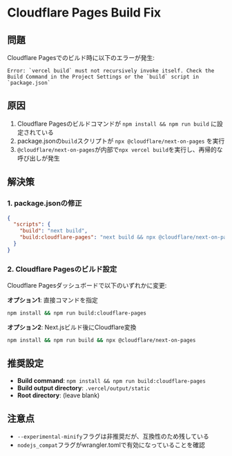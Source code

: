 # Cloudflare Pages Build Fix

## 問題
Cloudflare Pagesでのビルド時に以下のエラーが発生:
```
Error: `vercel build` must not recursively invoke itself. Check the Build Command in the Project Settings or the `build` script in `package.json`
```

## 原因
1. Cloudflare Pagesのビルドコマンドが `npm install && npm run build` に設定されている
2. package.jsonの`build`スクリプトが `npx @cloudflare/next-on-pages` を実行
3. `@cloudflare/next-on-pages`が内部で`npx vercel build`を実行し、再帰的な呼び出しが発生

## 解決策

### 1. package.jsonの修正
```json
{
  "scripts": {
    "build": "next build",
    "build:cloudflare-pages": "next build && npx @cloudflare/next-on-pages --experimental-minify"
  }
}
```

### 2. Cloudflare Pagesのビルド設定
Cloudflare Pagesダッシュボードで以下のいずれかに変更:

**オプション1**: 直接コマンドを指定
```bash
npm install && npm run build:cloudflare-pages
```

**オプション2**: Next.jsビルド後にCloudflare変換
```bash
npm install && npm run build && npx @cloudflare/next-on-pages
```

## 推奨設定
- **Build command**: `npm install && npm run build:cloudflare-pages`
- **Build output directory**: `.vercel/output/static`
- **Root directory**: (leave blank)

## 注意点
- `--experimental-minify`フラグは非推奨だが、互換性のため残している
- `nodejs_compat`フラグがwrangler.tomlで有効になっていることを確認